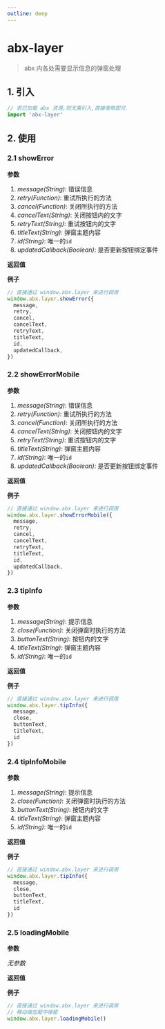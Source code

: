 ```yaml
---
outline: deep
---
```

# abx-layer

> abx 内各处需要显示信息的弹窗处理
## 1. 引入
``` javascript
// 若已加载 abx 资源,则无需引入,直接使用即可.
import 'abx-layer'
```
## 2. 使用
### 2.1 showError

**参数**

  1. *message(String)*: 错误信息
  2. *retry(Function)*: 重试所执行的方法
  3. *cancel(Function)*: 关闭所执行的方法
  4. *cancelText(String)*: 关闭按钮内的文字
  5. *retryText(String)*: 重试按钮内的文字
  6. *titleText(String)*: 弹窗主题内容
  7. *id(String)*: 唯一的`id`
  8. *updatedCallback(Boolean)*: 是否更新按钮绑定事件

**返回值**

**例子**
``` javascript
// 直接通过 window.abx.layer 来进行调用
window.abx.layer.showError({ 
  message, 
  retry, 
  cancel, 
  cancelText, 
  retryText, 
  titleText, 
  id, 
  updatedCallback, 
})
```
### 2.2 showErrorMobile

**参数**

  1. *message(String)*: 错误信息
  2. *retry(Function)*: 重试所执行的方法
  3. *cancel(Function)*: 关闭所执行的方法
  4. *cancelText(String)*: 关闭按钮内的文字
  5. *retryText(String)*: 重试按钮内的文字
  6. *titleText(String)*: 弹窗主题内容
  7. *id(String)*: 唯一的`id`
  8. *updatedCallback(Boolean)*: 是否更新按钮绑定事件

**返回值**

**例子**

``` javascript
// 直接通过 window.abx.layer 来进行调用
window.abx.layer.showErrorMobile({ 
  message, 
  retry, 
  cancel, 
  cancelText, 
  retryText, 
  titleText, 
  id, 
  updatedCallback, 
})
```
<!-- | 参数 | 说明 | 类型 |
| --- | --- | --- |
| message | 错误信息 | string |
| retry | 重试所执行的方法 | function |
| cancel | 关闭所执行的方法 | function |
| cancelText | 关闭按钮内的文字 | string |
| retryText | 重试按钮内的文字 | string |
| titleText | 弹窗主题内容 | string |
| id | 唯一的 id | string |
| updatedCallback | 是否更新按钮绑定事件 | boolean | -->
### 2.3 tipInfo

**参数**

  1. *message(String)*: 提示信息
  2. *close(Function)*: 关闭弹窗时执行的方法
  3. *buttonText(String)*: 按钮内的文字
  4. *titleText(String)*: 弹窗主题内容
  5. *id(String)*: 唯一的`id`

**返回值**

**例子**

``` javascript
// 直接通过 window.abx.layer 来进行调用
window.abx.layer.tipInfo({ 
  message, 
  close, 
  buttonText, 
  titleText, 
  id 
})
```
### 2.4 tipInfoMobile
**参数**

  1. *message(String)*: 提示信息
  2. *close(Function)*: 关闭弹窗时执行的方法
  3. *buttonText(String)*: 按钮内的文字
  4. *titleText(String)*: 弹窗主题内容
  5. *id(String)*: 唯一的`id`

**返回值**

**例子**

``` javascript
// 直接通过 window.abx.layer 来进行调用
window.abx.layer.tipInfo({ 
  message, 
  close, 
  buttonText, 
  titleText, 
  id 
})
```
<!-- | 参数 | 说明 | 类型 |
| --- | --- | --- |
| message | 提示信息 | string |
| close | 关闭弹窗时执行的方法 | function |
| buttonText | 按钮内的文字 | string |
| titleText | 弹窗主题内容 | string |
| id | 唯一的 id | string | -->
###  2.5 loadingMobile

**参数**

  *无参数*

**返回值**

**例子**

``` javascript
// 直接通过 window.abx.layer 来进行调用
// 移动端加载中弹窗
window.abx.layer.loadingMobile()
```
